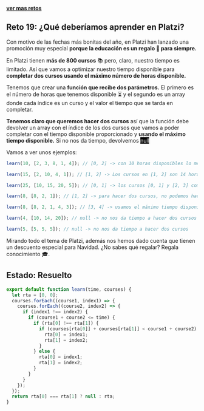 [**ver mas retos**](../../README.md)

## Reto 19: ¿Qué deberíamos aprender en Platzi?

Con motivo de las fechas más bonitas del año, en Platzi han lanzado una promoción muy especial **porque la educación es un regalo 🎁 para siempre.**

En Platzi tienen **más de 800 cursos** 📚 pero, claro, nuestro tiempo es limitado. Así que vamos a optimizar nuestro tiempo disponible para **completar dos cursos usando el máximo número de horas disponible.**

Tenemos que crear una **función que recibe dos parámetros.** El primero es el número de horas que tenemos disponible ⏳ y el segundo es un array donde cada índice es un curso y el valor el tiempo que se tarda en completar.

**Tenemos claro que queremos hacer dos cursos** así que la función debe devolver un array con el índice de los dos cursos que vamos a poder completar con el tiempo disponible proporcionado y **usando el máximo tiempo disponible.** Si no nos da tiempo, devolvemos <mark style="background-color: black;color:#fff">null</mark>

Vamos a ver unos ejemplos:

```js
learn(10, [2, 3, 8, 1, 4]); // [0, 2] -> con 10 horas disponibles lo mejor es que completemos los cursos en el índice 0 y 2.

learn(15, [2, 10, 4, 1]); // [1, 2] -> Los cursos en [1, 2] son 14 horas, es la mejor opción.

learn(25, [10, 15, 20, 5]); // [0, 1] -> los cursos [0, 1] y [2, 3] completan exactamente con 25 horas pero siempre devolvemos el primero que encontremos

learn(8, [8, 2, 1]); // [1, 2] -> para hacer dos cursos, no podemos hacer el de 8 horas, así que devolvemos el de 1 y 2.

learn(8, [8, 2, 1, 4, 3]); // [3, 4] -> usamos el máximo tiempo disponible así que [3, 4] usa 7 horas y el [1, 2] sólo usaría 3 horas.

learn(4, [10, 14, 20]); // null -> no nos da tiempo a hacer dos cursos

learn(5, [5, 5, 5]); // null -> no nos da tiempo a hacer dos cursos
```

Mirando todo el tema de Platzi, además nos hemos dado cuenta que tienen un descuento especial para Navidad. ¿No sabes qué regalar? Regala conocimiento 🎓.

## Estado: Resuelto

```js
export default function learn(time, courses) {
  let rta = [0, 0];
  courses.forEach((course1, index1) => {
    courses.forEach((course2, index2) => {
      if (index1 !== index2) {
        if (course1 + course2 <= time) {
          if (rta[0] !== rta[1]) {
            if (courses[rta[0]] + courses[rta[1]] < course1 + course2) {
              rta[0] = index1;
              rta[1] = index2;
            }
          } else {
            rta[0] = index1;
            rta[1] = index2;
          }
        }
      }
    });
  });
  return rta[0] === rta[1] ? null : rta;
}
```
